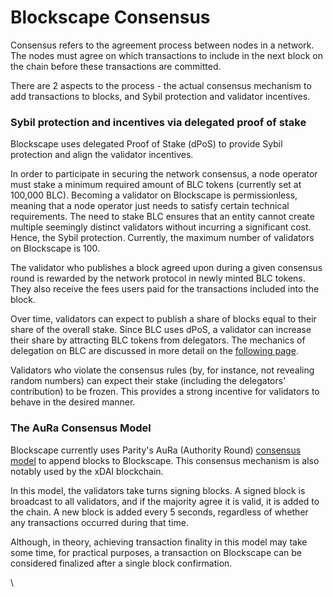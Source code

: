# Blockscape Consensus

Consensus refers to the agreement process between nodes in a network. The nodes must agree on which transactions to include in the next block on the chain before these transactions are committed.

There are 2 aspects to the process - the actual consensus mechanism to add transactions to blocks, and Sybil protection and validator incentives.

### Sybil protection and incentives via delegated proof of stake

Blockscape uses delegated Proof of Stake (dPoS) to provide Sybil protection and align the validator incentives.  

In order to participate in securing the network consensus, a node operator must stake a minimum required amount of BLC tokens (currently set at 100,000 BLC). Becoming a validator on Blockscape is permissionless, meaning that a node operator just needs to satisfy certain technical requirements. The need to stake BLC ensures that an entity cannot create multiple seemingly distinct validators without incurring a significant cost. Hence, the Sybil protection. Currently, the maximum number of validators on Blockscape is 100.

The validator who publishes a block agreed upon during a given consensus round is rewarded by the network protocol in newly minted BLC tokens. They also receive the fees users paid for the transactions included into the block.

Over time, validators can expect to publish a share of blocks equal to their share of the overall stake. Since BLC uses dPoS, a validator can increase their share by attracting BLC tokens from delegators. The mechanics of delegation on BLC are discussed in more detail on the [following page](https://docs.blockscape.net/general/fuse-network-blockchain/validators-and-delegation).

Validators who violate the consensus rules (by, for instance, not revealing random numbers) can expect their stake (including the delegators' contribution) to be frozen. This provides a strong incentive for validators to behave in the desired manner.

### The AuRa Consensus Model

Blockscape currently uses Parity's AuRa (Authority Round) [consensus model](https://openethereum.github.io/Aura) to append blocks to Blockscape. This consensus mechanism is also notably used by the xDAI blockchain.

In this model, the validators take turns signing blocks. A signed block is broadcast to all validators, and if the majority agree it is valid, it is added to the chain. A new block is added every 5 seconds, regardless of whether any transactions occurred during that time.

Although, in theory, achieving transaction finality in this model may take some time, for practical purposes, a transaction on Blockscape can be considered finalized after a single block confirmation.  

\
